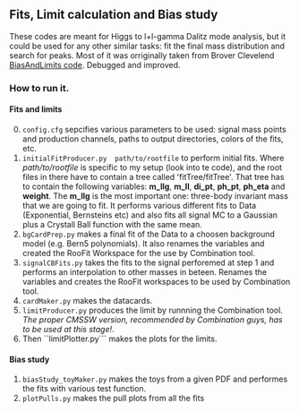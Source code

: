 ## Fits,  Limit calculation and  Bias study
These codes are meant for Higgs to l+l-gamma Dalitz mode analysis,  but it could be used for any other similar tasks: fit the final mass distribution and search for peaks.
Most of it was orriginally taken from Brover Clevelend [BiasAndLimits code][brover].
Debugged and improved.

### How to run it. 
#### Fits and limits
 0. ```config.cfg``` sepcifies various parameters to be used: signal mass points and production channels, paths to output directories, colors of the fits, etc.
 1. ```initialFitProducer.py  path/to/rootfile``` to perform initial fits. Where _path/to/rootfile_ is specific to my setup (look into te code), and the root files in there have to contain a tree called 'fitTree/fitTree'. That tree has to contain the following variables: **m_llg**, **m_ll**, **di_pt**, **ph_pt**, **ph_eta** and **weight**. The **m_llg** is the most important one: three-body invariant mass that we are going to fit. 
 It performs various different fits to Data (Exponential, Bernsteins etc) and also fits all signal MC to a  Gaussian plus a Crystall Ball function with the same mean.
 2. ```bgCardPrep.py``` makes a final fit of the Data to a choosen background model (e.g. Bern5 polynomials). It also renames the variables and created the RooFit Workspace for the use by Combination tool. 
 3. ```signalCBFits.py```  takes the fits to the signal perforemed at step 1 and performs an interpolation to other masses in beteen. Renames the variables and creates the RooFit workspaces to be used by Combination tool. 
 4. ```cardMaker.py``` makes the datacards.
 5. ```limitProducer.py``` produces the limit by runnning the Combination tool. *The proper CMSSW version, recommended by Combination guys, has to be used at this stage!*. 
 6. Then ``limitPlotter.py``` makes the plots for the limits.

#### Bias study
 1. ```biasStudy_toyMaker.py``` makes the toys from a given PDF and performes the fits with various test function.
 2. ```plotPulls.py``` makes the pull plots from all the fits
 
[brover]: https://github.com/brovercleveland/BiasAndLimits
